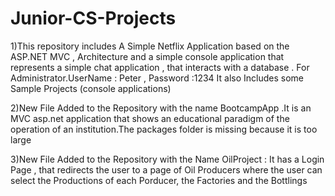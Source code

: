 # Junior-CS-Projects
1)This repository includes A Simple Netflix Application based on the ASP.NET MVC , Architecture and a simple console application that represents a simple chat application , that interacts with a database . For Administrator.UserName : Peter , Password :1234
It also Includes some Sample Projects (console applications) 

2)New File Added to the Repository with the name BootcampApp .It is an MVC asp.net application that shows an educational paradigm of the operation of an institution.The packages folder is missing because it is too large

3)New File Added to the Repository with the Name OilProject : It has a Login Page , that redirects the user to a page of Oil Producers where the user can select the Productions of each Porducer, the Factories and the Bottlings  
